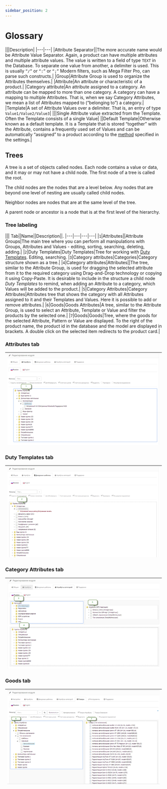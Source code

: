 ```yaml
---
sidebar_position: 2
---
```


# Glossary

|||Description|
|---|---|
|Attribute Separator||The more accurate name would be Attribute Value Separator. Again, a product can have multiple attributes and multiple attribute values. The value is written to a field of type `TEXT` in the Database. To separate one value from another, a delimiter is used. This is usually `“/”` or `“:”` or `“;”` Modern filters, such as Mega Filter Pro, can parse such constructs.|
|Group|Attribute Group is used to organize the Attributes themselves.|
|Attribute|An attribute or characteristic of a product.|
|Category attribute|An attribute assigned to a category. An attribute can be mapped to more than one category. A category can have a mapping to multiple Attributes. That is, when we say Category Attributes, we mean a list of Attributes mapped to (“belonging to”) a category.|
|Template|A set of Attribute Values over a delimiter. That is, an entry of type `Value1/Value2/Value3`|
|||Single Attribute value extracted from the Template. Often the Template consists of a single Value|
||Default Template|Otherwise known as a default template. It is a Template that is stored “together” with the Attribute, contains a frequently used set of Values and can be automatically “assigned” to a product according to the [method](settings.html#settings-product) specified in the settings.|

## Trees

A tree is a set of objects called nodes. Each node contains a value or data, and it may or may not have a child node. The first node of a tree is called the root.

The child nodes are the nodes that are a level below. Any nodes that are beyond one level of nesting are usually called child nodes.

Neighbor nodes are nodes that are at the same level of the tree.

A parent node or ancestor is a node that is at the first level of the hierarchy.

### Tree labeling

||| Tab||Name||Description||.
|---|---|---|---|
|`1`|Attributes||Attribute Groups|The main tree where you can perform all manipulations with Groups, Attributes and Values - editing, sorting, searching, deleting, adding.|
|`2`|Duty Templates|Duty Templates|Tree for working with [Duty Templates](theory-duty). Editing, searching.
|`3`|Category attributes|Categories|Category structure shown as a tree.|
|`4`|Category attributes|Attributes||The tree, similar to the Attribute Group, is used for dragging the selected attribute from it to the required category using Drag-and-Drop technology or copying it using Copy-Paste. It is desirable to include in the structure a child node _Duty Templates_ to remind, when adding an Attribute to a category, which Values will be added to the product.|
|`5`|Category Attributes|Category Attributes|Attributes tree that shows the category with all Attributes assigned to it and their Templates and Values. Here it is possible to add or remove attributes.|
|`6`|Goods|Goods Attributes|A tree, similar to the Attribute Group, is used to select an Attribute, Template or Value and filter the products by the selected one.|
|`7`|Goods|Goods|Tree, where the goods for the selected Attribute, Pattern or Value are displayed. To the right of the product name, the product id in the database and the model are displayed in brackets. A double click on the selected item redirects to the product card.|

### Attributes tab

| ![Trees](/img/tutorial/tree1.png) |
|-|

### Duty Templates tab

| ![Trees](/img/tutorial/tree2.png) |
|-|

### Category Attributes tab

| ![Trees](/img/tutorial/tree3.png) |
|-|

### Goods tab

| ![Trees](/img/tutorial/tree4.png) |
|-|
